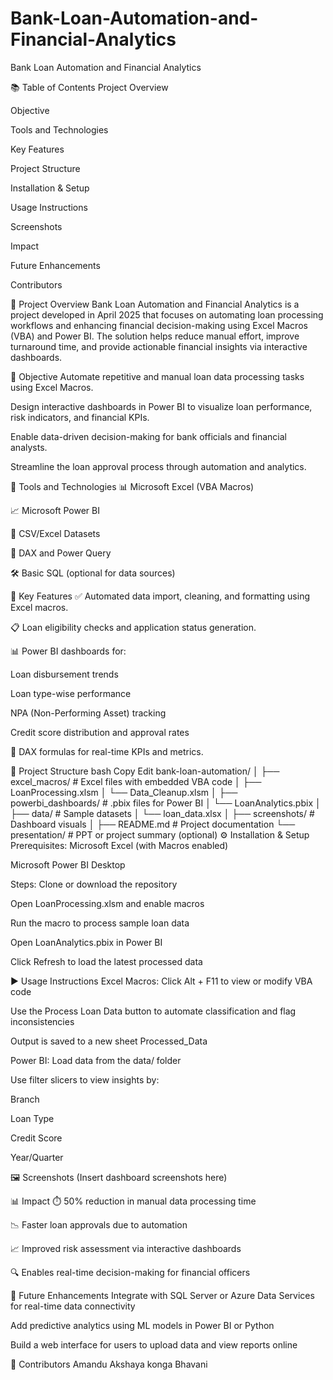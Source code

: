# Bank-Loan-Automation-and-Financial-Analytics
Bank Loan Automation and Financial Analytics 

📚 Table of Contents
Project Overview

Objective

Tools and Technologies

Key Features

Project Structure

Installation & Setup

Usage Instructions

Screenshots

Impact

Future Enhancements

Contributors

📘 Project Overview
Bank Loan Automation and Financial Analytics is a project developed in April 2025 that focuses on automating loan processing workflows and enhancing financial decision-making using Excel Macros (VBA) and Power BI.
The solution helps reduce manual effort, improve turnaround time, and provide actionable financial insights via interactive dashboards.

🎯 Objective
Automate repetitive and manual loan data processing tasks using Excel Macros.

Design interactive dashboards in Power BI to visualize loan performance, risk indicators, and financial KPIs.

Enable data-driven decision-making for bank officials and financial analysts.

Streamline the loan approval process through automation and analytics.

🧰 Tools and Technologies
📊 Microsoft Excel (VBA Macros)

📈 Microsoft Power BI

💾 CSV/Excel Datasets

🧠 DAX and Power Query

🛠️ Basic SQL (optional for data sources)

🌟 Key Features
✅ Automated data import, cleaning, and formatting using Excel macros.

📋 Loan eligibility checks and application status generation.

📊 Power BI dashboards for:

Loan disbursement trends

Loan type-wise performance

NPA (Non-Performing Asset) tracking

Credit score distribution and approval rates

🧮 DAX formulas for real-time KPIs and metrics.

📁 Project Structure
bash
Copy
Edit
bank-loan-automation/
│
├── excel_macros/             # Excel files with embedded VBA code
│   ├── LoanProcessing.xlsm
│   └── Data_Cleanup.xlsm
│
├── powerbi_dashboards/       # .pbix files for Power BI
│   └── LoanAnalytics.pbix
│
├── data/                     # Sample datasets
│   └── loan_data.xlsx
│
├── screenshots/              # Dashboard visuals
│
├── README.md                 # Project documentation
└── presentation/             # PPT or project summary (optional)
⚙️ Installation & Setup
Prerequisites:
Microsoft Excel (with Macros enabled)

Microsoft Power BI Desktop

Steps:
Clone or download the repository

Open LoanProcessing.xlsm and enable macros

Run the macro to process sample loan data

Open LoanAnalytics.pbix in Power BI

Click Refresh to load the latest processed data

▶️ Usage Instructions
Excel Macros:
Click Alt + F11 to view or modify VBA code

Use the Process Loan Data button to automate classification and flag inconsistencies

Output is saved to a new sheet Processed_Data

Power BI:
Load data from the data/ folder

Use filter slicers to view insights by:

Branch

Loan Type

Credit Score

Year/Quarter

🖼️ Screenshots
(Insert dashboard screenshots here)


📊 Impact
⏱️ 50% reduction in manual data processing time

📉 Faster loan approvals due to automation

📈 Improved risk assessment via interactive dashboards

🔍 Enables real-time decision-making for financial officers

🚀 Future Enhancements
Integrate with SQL Server or Azure Data Services for real-time data connectivity

Add predictive analytics using ML models in Power BI or Python

Build a web interface for users to upload data and view reports online

👥 Contributors
Amandu Akshaya
konga Bhavani

